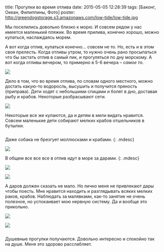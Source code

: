title: Прогулки во время отлива
date: 2015-05-05 12:28:39
tags: [Баконг, Океан, Филиппины, Фото]
poster: http://greendogstorage.s3.amazonaws.com/low-tide/low-tide.jpg

Мы поселились довольно близко к морю. И совсем рядом у нас имеется маленький пляжик. Во время прилива, конечно хорошо, можно купаться, наслаждаясь морем.

А вот когда отлив, купаться конечно… совсем не то. Но, есть и в этом своя прелесть. Когда отливы утром, то нужно очень рано просыпаться что бы застать отлив в самый пик, и прогуляться по дну морскому. А вот когда отливы вечером, то примерно в 5-6 вечера – *самое то*.

![](http://greendogstorage.s3.amazonaws.com/low-tide/IMG_20150502_171901.jpg)

Дело в том, что во время отлива, по словам одного местного, можно достать какую-то водоросль, высушить и получится пряность (приправа). Дети ходят с небольшими спицами и болят в дно, доставая рыбу и крабов. Некоторые разбрасывают сети.

![](http://greendogstorage.s3.amazonaws.com/low-tide/IMG_20150505_172132.jpg)

Некоторые все же купаются, да и детям в мели видать нравится. Совсем маленькие дети собирают мелких крабов отшельников в бутылки.

<div class="pics-group">
    <div class="pic">
        <a target="blanc" href="https://instagram.com/p/2OVIGvH8Gt/"><img src="http://greendogstorage.s3.amazonaws.com/low-tide/11189724_1468257573465224_1770022442_n.jpg" alt=""></a>
    </div>
    <div class="pic">
        <a target="blanc" href="https://instagram.com/p/2OUF2UH8Ec/"><img src="http://greendogstorage.s3.amazonaws.com/low-tide/11208286_895193683855469_658930944_n.jpg" alt=""></a>
    </div>
</div>

Даже собака не брезгует моллюсками и крабами.
{: .mdesc}

![](http://greendogstorage.s3.amazonaws.com/low-tide/dog-search-food.jpg)

В общем все все все в отлив идут в море за дарами.
{: .mdesc}

![](http://greendogstorage.s3.amazonaws.com/low-tide/20150502172028.jpg)

![](http://greendogstorage.s3.amazonaws.com/low-tide/20150505171547.jpg)

А даров должен сказать не мало. Но лично меня не привлекают дары чтобы поесть. Мне нравится находить и разглядывать всяких мелких раков, крабов. Наблюдать за малявками, как-то занятие не очень полезное, но успокаивает мою нервную систему. Да и вообще это прикольно.

![](http://greendogstorage.s3.amazonaws.com/low-tide/IMG_20150505_172606.jpg)

![](http://greendogstorage.s3.amazonaws.com/low-tide/IMG_20150503_164712.jpg)

<div class="pics-group">
    <div class="pic">
        <a target="blanc" href="https://instagram.com/p/2TXBtyn8If/""><img src="http://greendogstorage.s3.amazonaws.com/low-tide/11202546_1425253387792244_405692130_n.jpg" alt=""></a>
    </div>
    <div class="pic">
        <a target="blanc" href="https://instagram.com/p/2TV5_fn8Gw/""><img src="http://greendogstorage.s3.amazonaws.com/low-tide/11226626_951287148263931_21999352_n.jpg" alt=""></a>
    </div>
</div>

Душевные прогулки получаются. Довольно интересно и спокойно так на душе. Меня это здорово расслабляет.
